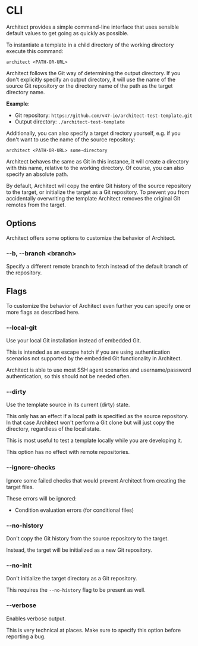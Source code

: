 # CLI

Architect provides a simple command-line interface that uses sensible default values to get going
as quickly as possible.

To instantiate a template in a child directory of the working directory execute this command:

```shell
architect <PATH-OR-URL>
```

Architect follows the Git way of determining the output directory. If you don't explicitly specify 
an output directory, it will use the name of the source Git repository or the directory name of the
path as the target directory name.

__Example__:

- Git repository: `https://github.com/v47-io/architect-test-template.git`
- Output directory: `./architect-test-template`

Additionally, you can also specify a target directory yourself, e.g. if you don't want to use the name
of the source repository:

```shell
architect <PATH-OR-URL> some-directory
```

Architect behaves the same as Git in this instance, it will create a directory with this name, relative
to the working directory. Of course, you can also specify an absolute path.

By default, Architect will copy the entire Git history of the source repository to the target, or 
initialize the target as a Git repository. To prevent you from accidentally overwriting the template
Architect removes the original Git remotes from the target.

## Options

Architect offers some options to customize the behavior of Architect.

### --b, --branch &lt;branch&gt;

Specify a different remote branch to fetch instead of the default branch of the repository.

## Flags

To customize the behavior of Architect even further you can specify one or more flags as described here.

### --local-git

Use your local Git installation instead of embedded Git.

This is intended as an escape hatch if you are using authentication scenarios not supported by the
embedded Git functionality in Architect.

Architect is able to use most SSH agent scenarios and username/password authentication, so this 
should not be needed often.

### --dirty

Use the template source in its current (dirty) state.

This only has an effect if a local path is specified as the source repository. In that case Architect
won't perform a Git clone but will just copy the directory, regardless of the local state.

This is most useful to test a template locally while you are developing it. 

This option has no effect with remote repositories.

### --ignore-checks

Ignore some failed checks that would prevent Architect from creating the target files.

These errors will be ignored:

- Condition evaluation errors (for conditional files)

### --no-history

Don't copy the Git history from the source repository to the target.

Instead, the target will be initialized as a new Git repository.

### --no-init

Don't initialize the target directory as a Git repository.

This requires the `--no-history` flag to be present as well.

### --verbose

Enables verbose output.

This is very technical at places. Make sure to specify this option before reporting a bug.
